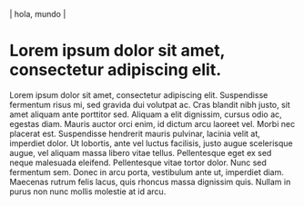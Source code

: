 | hola, mundo |

# Lorem ipsum dolor sit amet, consectetur adipiscing elit.

Lorem ipsum dolor sit amet, consectetur adipiscing elit. Suspendisse fermentum risus mi, sed gravida dui volutpat ac. Cras blandit nibh justo, sit amet aliquam ante porttitor sed. Aliquam a elit dignissim, cursus odio ac, egestas diam. Mauris auctor orci enim, id dictum arcu laoreet vel. Morbi nec placerat est. Suspendisse hendrerit mauris pulvinar, lacinia velit at, imperdiet dolor. Ut lobortis, ante vel luctus facilisis, justo augue scelerisque augue, vel aliquam massa libero vitae tellus. Pellentesque eget ex sed neque malesuada eleifend. Pellentesque vitae tortor dolor. Nunc sed fermentum sem. Donec in arcu porta, vestibulum ante ut, imperdiet diam. Maecenas rutrum felis lacus, quis rhoncus massa dignissim quis. Nullam in purus non nunc mollis molestie at id arcu.
